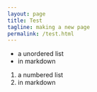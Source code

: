 ```yaml
---
layout: page
title: Test
tagline: making a new page
permalink: /test.html
---
```


+ a unordered list
+ in markdown

1. a numbered list
2. in markdown
